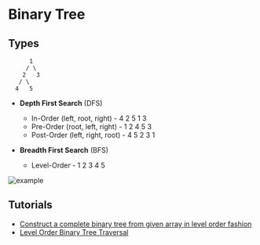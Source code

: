 # Binary Tree


## Types

```none
      1
     / \
    2   3
   / \
  4   5
```

* **Depth First Search** (DFS)
  * In-Order   (left, root, right) - 4 2 5 1 3
  * Pre-Order  (root, left, right) - 1 2 4 5 3
  * Post-Order (left, right, root) - 4 5 2 3 1

* **Breadth First Search** (BFS)
  * Level-Order - 1 2 3 4 5

![example](https://i.imgur.com/uDIBxoT.png)

## Tutorials

* [Construct a complete binary tree from given array in level order fashion](https://www.geeksforgeeks.org/construct-complete-binary-tree-given-array)
* [Level Order Binary Tree Traversal](https://www.geeksforgeeks.org/level-order-tree-traversal)
